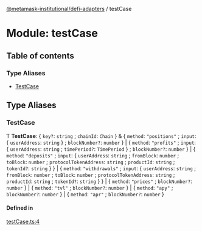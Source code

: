 [@metamask-institutional/defi-adapters](../README.md) / testCase

# Module: testCase

## Table of contents

### Type Aliases

- [TestCase](testCase.md#testcase)

## Type Aliases

### TestCase

Ƭ **TestCase**: { `key?`: `string` ; `chainId`: `Chain`  } & { `method`: ``"positions"`` ; `input`: { `userAddress`: `string`  } ; `blockNumber?`: `number`  } \| { `method`: ``"profits"`` ; `input`: { `userAddress`: `string` ; `timePeriod?`: `TimePeriod`  } ; `blockNumber?`: `number`  } \| { `method`: ``"deposits"`` ; `input`: { `userAddress`: `string` ; `fromBlock`: `number` ; `toBlock`: `number` ; `protocolTokenAddress`: `string` ; `productId`: `string` ; `tokenId?`: `string`  }  } \| { `method`: ``"withdrawals"`` ; `input`: { `userAddress`: `string` ; `fromBlock`: `number` ; `toBlock`: `number` ; `protocolTokenAddress`: `string` ; `productId`: `string` ; `tokenId?`: `string`  }  } \| { `method`: ``"prices"`` ; `blockNumber?`: `number`  } \| { `method`: ``"tvl"`` ; `blockNumber?`: `number`  } \| { `method`: ``"apy"`` ; `blockNumber?`: `number`  } \| { `method`: ``"apr"`` ; `blockNumber?`: `number`  }

#### Defined in

[testCase.ts:4](https://github.com/consensys-vertical-apps/mmi-defi-adapters/blob/main/src/types/testCase.ts#L4)
